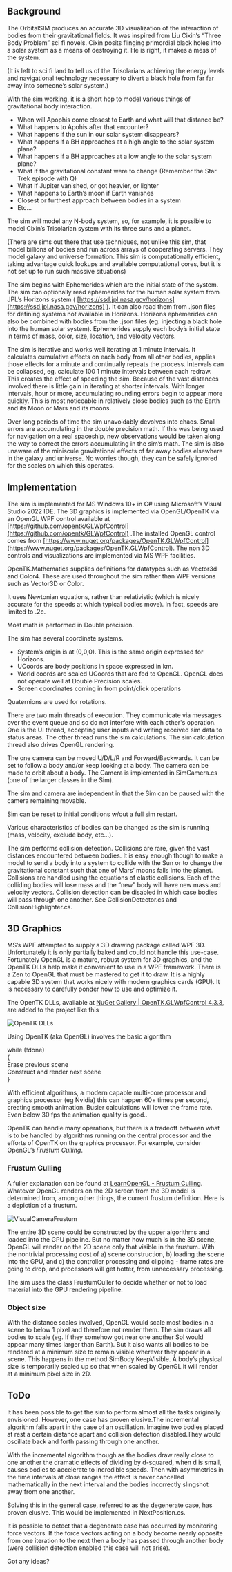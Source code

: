 ## Background

The OrbitalSIM produces an accurate 3D visualization of the interaction of bodies from their gravitational fields. It was inspired from Liu Cixin’s “Three Body Problem” sci fi novels. Cixin posits flinging primordial black holes into a solar system as a means of destroying it. He is right, it makes a mess of the system. 

(It is left to sci fi land to tell us of the Trisolarians achieving the energy levels and navigational  technology necessary to divert a black hole from far far away into someone’s solar system.)

With the sim working, it is a short hop to model various things of gravitational body interaction.

- When will Apophis come closest to Earth and what will that distance be?  
- What happens to Apohis after that encounter?  
- What happens if the sun in our solar system disappears?  
- What happens if a BH approaches at a high angle to the solar system plane?  
- What happens if a BH approaches at a low angle to the solar system plane?  
- What if the gravitational constant were to change (Remember the Star Trek episode with Q)  
- What if Jupiter vanished, or got heavier, or lighter  
- What happens to Earth’s moon if Earth vanishes  
- Closest or furthest approach between bodies in a system  
- Etc…

The sim will model any N-body system, so, for example, it is possible to model Cixin’s Trisolarian system with its three suns and a planet.

(There are sims out there that use techniques, not unlike this sim, that model billions of bodies and run across arrays of cooperating servers. They model galaxy and universe formation. This sim is computationally efficient, taking advantage quick lookups and available computational cores, but it is not set up to run such massive situations)

The sim begins with Ephemerides which are the initial state of the system. The sim can optionally read ephemerides for the human solar system from JPL’s Horizons system ( [https://ssd.jpl.nasa.gov/horizons](https://ssd.jpl.nasa.gov/horizons) ). It can also read them from .json files for defining systems not available in Horizons. Horizons ephemerides can also be combined with bodies from the .json files (eg. injecting a black hole into the human solar system). Ephemerides supply each body’s initial state in terms of mass, color, size, location, and velocity vectors.

The sim is iterative and works well iterating at 1 minute intervals. It calculates cumulative effects on each body from all other bodies, applies those effects for a minute and continually repeats the process. Intervals can be collapsed, eg. calculate 100 1 minute intervals between each redraw. This creates the effect of speeding the sim. Because of the vast distances involved there is little gain in iterating at shorter intervals. With longer intervals, hour or more, accumulating rounding errors begin to appear more quickly. This is most noticeable in relatively close bodies such as the Earth and its Moon or Mars and its moons.

Over long periods of time the sim unavoidably devolves into chaos. Small errors are accumulating in the double precision math. If this was being used for navigation on a real spaceship, new observations would be taken along the way to correct the errors accumulating in the sim’s math. The sim is also unaware of the miniscule gravitational effects of far away bodies elsewhere in the galaxy and universe. No worries though, they can be safely ignored for the scales on which this operates.

## Implementation

The sim is implemented for MS Windows 10+ in C\# using Microsoft’s Visual Studio 2022 IDE. The 3D graphics is implemented via OpenGL/OpenTK via an OpenGL WPF control available at [https://github.com/opentk/GLWpfControl](https://github.com/opentk/GLWpfControl) .The installed OpenGL control comes from [https://www.nuget.org/packages/OpenTK.GLWpfControl](https://www.nuget.org/packages/OpenTK.GLWpfControl).  The non 3D controls and visualizations are implemented via MS WPF facilities.

OpenTK.Mathematics supplies definitions for datatypes such as Vector3d and Color4. These are used throughout the sim rather than WPF versions such as Vector3D or Color.

It uses Newtonian equations, rather than relativistic (which is nicely accurate for the speeds at which typical bodies move). In fact, speeds are limited to .2c.

Most math is performed in Double precision.

The sim has several coordinate systems.

- System’s origin is at (0,0,0). This is the same origin expressed for Horizons.  
- UCoords are body positions in space expressed in km.  
- World coords are scaled UCoords that are fed to OpenGL. OpenGL does not operate well at Double Precision scales.  
- Screen coordinates coming in from point/click operations

Quaternions are used for rotations.

There are two main threads of execution. They communicate via messages over the event queue and so do not interfere with each other's operation. One is the UI thread, accepting user inputs and writing received sim data to status areas. The other thread runs the sim calculations. The sim calculation thread also drives OpenGL rendering. 

The one camera can be moved U/D/L/R and Forward/Backwards. It can be set to follow a body and/or keep looking at a body. The camera can be made to orbit about a body. The Camera is implemented in SimCamera.cs (one of the larger classes in the Sim).

The sim and camera are independent in that the Sim can be paused with the camera remaining movable.

Sim can be reset to initial conditions w/out a full sim restart.

Various characteristics of bodies can be changed as the sim is running (mass, velocity, exclude body, etc…).

The sim performs collision detection. Collisions are rare, given the vast distances encountered between bodies. It is easy enough though to make a model to send a body into a system to collide with the Sun or to change the gravitational constant such that one of Mars’ moons falls into the planet. Collisions are handled using the equations of elastic collisions. Each of the colliding bodies will lose mass and the “new” body will have new mass and velocity vectors. Collision detection can be disabled in which case bodies will pass through one another. See CollisionDetector.cs and CollisionHighlighter.cs.

## 3D Graphics

MS’s WPF attempted to supply a 3D drawing package called WPF 3D. Unfortunately it is only partially baked and could not handle this use-case. Fortunately OpenGL is a mature, robust system for 3D graphics, and the OpenTK DLLs help make it convenient to use in a WPF framework. There is a Zen to OpenGL that must be mastered to get it to draw. It is a highly capable 3D system that works nicely with modern graphics cards (GPU). It is necessary to carefully ponder how to use and optimize it.

The OpenTK DLLs, available at [NuGet Gallery | OpenTK.GLWpfControl 4.3.3](https://www.nuget.org/packages/OpenTK.GLWpfControl), are added to the project like this

![OpenTK DLLs](https://github.com/user-attachments/assets/b1c31a65-b4ee-4757-9a36-b1e8df44d755)

Using OpenTK (aka OpenGL) involves the basic algorithm

while (\!done)  
{  
	Erase previous scene  
	Construct and render next scene  
}

With efficient algorithms, a modern capable multi-core processor and graphics processor (eg Nvidia) this can happen 60+ times per second, creating smooth animation. Busier calculations will lower the frame rate. Even below 30 fps the animation quality is good..

OpenTK can handle many operations, but there is a tradeoff between what is to be handled by algorithms running on the central processor and the efforts of OpenTK on the graphics processor. For example, consider OpenGL’s *Frustum Culling*.

### Frustum Culling

A fuller explanation can be found at [LearnOpenGL \- Frustum Culling](https://learnopengl.com/Guest-Articles/2021/Scene/Frustum-Culling). Whatever OpenGL renders on the 2D screen from the 3D model is determined from, among other things, the current frustum definition. Here is a depiction of a frustum.  

![VisualCameraFrustum](https://github.com/user-attachments/assets/e4a6e51d-27b7-4784-89d3-9f5f34d0909d)

The entire 3D scene could be constructed by the upper algorithms and loaded into the GPU pipeline. But no matter how much is in the 3D scene, OpenGL will render on the 2D scene only that visible in the frustum. With the nontrivial processing cost of a) scene construction, b) loading the scene into the GPU, and c) the controller processing and clipping \- frame rates are going to drop, and processors will get hotter, from unnecessary processing.

The sim uses the class FrustumCuller to decide whether or not to load material into the GPU rendering pipeline.

### Object size

With the distance scales involved, OpenGL would scale most bodies in a scene to below 1 pixel and therefore not render them. The sim draws all bodies to scale (eg. If they somehow got near one another Sol would appear many times larger than Earth). But it also wants all bodies to be rendered at a minimum size to remain visible wherever they appear in a scene. This happens in the method SimBody.KeepVisible. A body’s physical size is temporarily scaled up so that when scaled by OpenGL it will render at a minimum pixel size in 2D.

## ToDo

It has been possible to get the sim to perform almost all the tasks originally envisioned. However, one case has proven elusive.The incremental algorithm falls apart in the case of an oscillation. Imagine two bodies placed at rest a certain distance apart and collision detection disabled.They would oscillate back and forth passing through one another.

With the incremental algorithm though as the bodies draw really close to one another the dramatic effects of dividing by d-squared, when d is small, causes bodies to accelerate to incredible speeds. Then with asymmetries in the time intervals at close ranges the effect is never cancelled mathematically in the next interval and the bodies incorrectly slingshot away from one another.

Solving this in the general case, referred to as the degenerate case, has proven elusive. This would be implemented in NextPosition.cs. 

It is possible to detect that a degenerate case has occurred by monitoring force vectors. If the force vectors acting on a body become nearly opposite from one iteration to the next then a body has passed through another body (were collision detection enabled this case will not arise).

Got any ideas?
